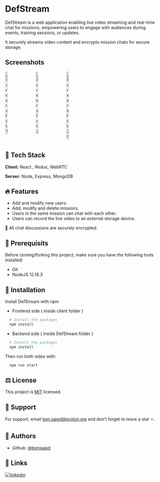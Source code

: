 # DefStream

DefStream is a web application enabling live video streaming and real-time chat for missions, empowering users to engage with audiences during events, training sessions, or updates.

It securely streams video content and encrypts mission chats for secure storage.

## Screenshots

<div style="display: flex; flex-wrap: wrap;">
    <img src="images/1.png" alt="Screenshot 1" style="width: calc(100% / 5 - 10px); margin-right: 10px; margin-bottom: 10px;">
    <img src="images/2.png" alt="Screenshot 2" style="width: calc(100% / 5 - 10px); margin-right: 10px; margin-bottom: 10px;">
    <img src="images/3.png" alt="Screenshot 20" style="width: calc(100% / 5 - 10px); margin-right: 10px; margin-bottom: 10px;">
</div>

## 🧰 Tech Stack

**Client:** React , Redux, WebRTC

**Server:** Node, Express, MongoDB

## 🔥 Features

- Add and modify new users.
- Add, modify and delete missions.
- Users in the same mission can chat with each other.
- Users can record the live video to an external storage device.

🚩 All chat discussions are securely encrypted.

## 📑 Prerequisits

Before cloning/forking this project, make sure you have the following tools installed:

- Git
- NodeJS 12.18.3

## 🚀 Installation

Install DefStream with npm

- Frontend side ( inside client folder )

```bash
  # Install the packages
  npm install
```

- Backend side ( inside DefStream folder )

```bash
  # Install the packages
  npm install
```

Then run both sides with:

```bash
  npm run start
```

## ⚖️ License

This project is [MIT](https://choosealicense.com/licenses/mit/) licensed.

## 💝 Support

For support, email ben.saied@proton.me and don't forget to leave a star ⭐️.

## 📝 Authors

- Github: [@bensaied](https://www.github.com/bensaied)

## 🔗 Links

[![linkedin](https://img.shields.io/badge/linkedin-0A66C2?style=for-the-badge&logo=linkedin&logoColor=white)](https://www.linkedin.com/in/oussama-ben-saayeed/)

